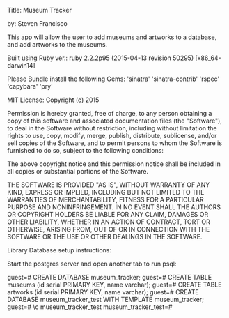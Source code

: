 Title: Museum Tracker

by: Steven Francisco

This app will allow the user to add museums and artworks to a database, and add artworks to the museums.

Built using Ruby ver.: ruby 2.2.2p95 (2015-04-13 revision 50295) [x86_64-darwin14]

Please Bundle install the following Gems: 'sinatra' 'sinatra-contrib' 'rspec' 'capybara' 'pry'

MIT License: Copyright (c) 2015

Permission is hereby granted, free of charge, to any person obtaining a copy of this software and associated documentation files (the "Software"), to deal in the Software without restriction, including without limitation the rights to use, copy, modify, merge, publish, distribute, sublicense, and/or sell copies of the Software, and to permit persons to whom the Software is furnished to do so, subject to the following conditions:

The above copyright notice and this permission notice shall be included in all copies or substantial portions of the Software.

THE SOFTWARE IS PROVIDED "AS IS", WITHOUT WARRANTY OF ANY KIND, EXPRESS OR IMPLIED, INCLUDING BUT NOT LIMITED TO THE WARRANTIES OF MERCHANTABILITY, FITNESS FOR A PARTICULAR PURPOSE AND NONINFRINGEMENT. IN NO EVENT SHALL THE AUTHORS OR COPYRIGHT HOLDERS BE LIABLE FOR ANY CLAIM, DAMAGES OR OTHER LIABILITY, WHETHER IN AN ACTION OF CONTRACT, TORT OR OTHERWISE, ARISING FROM, OUT OF OR IN CONNECTION WITH THE SOFTWARE OR THE USE OR OTHER DEALINGS IN THE SOFTWARE.

Library Database setup instructions:

Start the postgres server and open another tab to run psql:

guest=# CREATE DATABASE museum_tracker;
guest=# CREATE TABLE museums (id serial PRIMARY KEY, name varchar);
guest=# CREATE TABLE artworks (id serial PRIMARY KEY, name varchar);
guest=# CREATE DATABASE museum_tracker_test WITH TEMPLATE museum_tracker;
guest=# \c museum_tracker_test
museum_tracker_test=#
